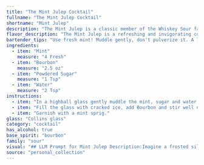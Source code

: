 ```yaml
---
title: "The Mint Julep Cocktail"
fullname: "The Mint Julep Cocktail"
shortname: "Mint Julep"
description: "The Mint Julep is a classic member of the Whiskey Sour family, a category defined by its use of whiskey, citrus, and sweetener.  Originating in the American South, it's a refreshing and iconic drink deeply tied to Kentucky's bourbon culture. "
flavor_description: "The Mint Julep is a refreshing and invigorating cocktail. The taste profile is dominated by the herbaceous, cool mint, balanced by the smooth, slightly sweet notes of bourbon.  A subtle hint of sweetness from the powdered sugar rounds out the experience, while the water provides a crispness that elevates the overall flavor.  "
bartender_tips: "Use fresh mint! Muddle gently, don't pulverize it. A light touch brings out the flavor without making it bitter. Use a good quality bourbon, and don't skimp on the sugar.  A well-made Julep should be perfectly balanced, not overly sweet or minty.  Chill your glass thoroughly.  A good Julep should be refreshing and well-balanced. "
ingredients:
  - item: "Mint"
    measure: "4 Fresh"
  - item: "Bourbon"
    measure: "2.5 oz"
  - item: "Powdered Sugar"
    measure: "1 Tsp"
  - item: "Water"
    measure: "2 Tsp"
instructions:
  - item: "In a highball glass gently muddle the mint, sugar and water."
  - item: "Fill the glass with cracked ice, add Bourbon and stir well until the glass is well frosted."
  - item: "Garnish with a mint sprig."
glass: "Collins glass"
category: "cocktail"
has_alcohol: true
base_spirit: "bourbon"
family: "sour"
visual: "## LLM Prompt for Mint Julep Description:Imagine a frosted silver cup, rimmed with delicate sugar crystals. Inside, a vibrant green sea of crushed mint and ice swirls, crowned with a beautiful, crystal-clear layer of bourbon. Tiny bubbles dance on the surface, reflecting the soft light, while a sprig of fresh mint, adorned with a subtle dew, rests elegantly on the rim. The aroma, a captivating blend of cool mint and warm bourbon, wafts into the air, promising a refreshing and invigorating experience. **Describe this scene in detail, focusing on the following aspects:*** **Colors:** Use vivid adjectives to describe the shades of green, silver, white, and clear.* **Textures:** Emphasize the smooth, frosted surface of the cup, the refreshing crunch of the ice, and the softness of the mint.* **Light:** Describe how the light interacts with the various elements, creating highlights and shadows.* **Aroma:** Use evocative language to capture the scent of the mint and bourbon. **Remember to maintain a tone that is both elegant and inviting, as if you were describing a masterpiece.** "
source: "personal_collection"
---
```


